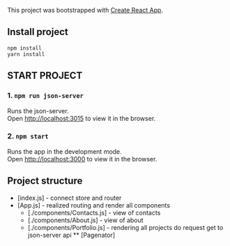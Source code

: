 This project was bootstrapped with [Create React App](https://github.com/facebook/create-react-app).

## Install project

`npm install`<br>
`yarn install`

## START PROJECT

### 1. `npm run json-server`
Runs the json-server.<br>
Open [http://localhost:3015](http://localhost:3015/portfolio) to view it in the browser.

### 2. `npm start`
Runs the app in the development mode.<br>
Open [http://localhost:3000](http://localhost:3000) to view it in the browser.

## Project structure
- [index.js] - connect store and router
- [App.js] - realized routing and render all components
  * [./components/Contacts.js] - view of contacts 
  * [./components/About.js] - view of about
  * [./components/Portfolio.js] - rendering all projects do request get to json-server api 
    ** [Pagenator]


